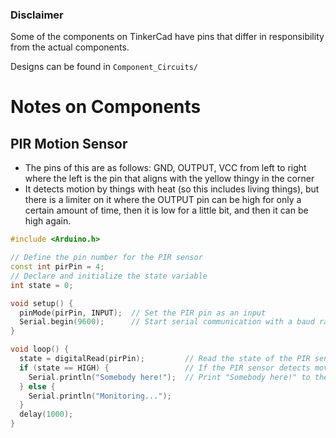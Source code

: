 ### Disclaimer
Some of the components on TinkerCad have pins that differ in responsibility from the actual components.

Designs can be found in `Component_Circuits/`

# Notes on Components

## PIR Motion Sensor
- The pins of this are as follows: GND, OUTPUT, VCC from left to right where the left is the pin that aligns with the yellow thingy in the corner
- It detects motion by things with heat (so this includes living things), but there is a limiter on it where the OUTPUT pin can be high for only a certain amount of time, then it is low for a little bit, and then it can be high again.
```c++
#include <Arduino.h>

// Define the pin number for the PIR sensor
const int pirPin = 4;
// Declare and initialize the state variable
int state = 0;

void setup() {
  pinMode(pirPin, INPUT);  // Set the PIR pin as an input
  Serial.begin(9600);      // Start serial communication with a baud rate of 9600
}

void loop() {
  state = digitalRead(pirPin);         // Read the state of the PIR sensor
  if (state == HIGH) {                 // If the PIR sensor detects movement (state = HIGH)
    Serial.println("Somebody here!");  // Print "Somebody here!" to the serial monitor
  } else {
    Serial.println("Monitoring...");
  }
  delay(1000);
}
```